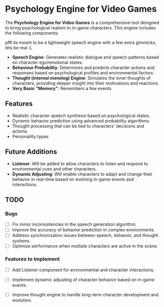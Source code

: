 # Psychology Engine for Video Games

The **Psychology Engine for Video Games** is a comprehensive tool designed to bring psychological realism to in-game characters. This engine includes the following components:


pfft its meant to be a lightweight speech engine with a few extra gimmicks, lets be real :L

- **Speech Engine**: Generates realistic dialogue and speech patterns based on character ego/emotional states.
- **Behaviour Probability**: Determines and predicts character actions and responses based on psychological profiles and environmental factors.
- **Thought (internal monolog) Engine**: Simulates the inner thoughts of characters, providing deeper insight into their motivations and reactions.
- **Very Basic "Memory"**: Remembers a few events.

## Features

- Realistic character speech synthesis based on psychological states.
- Dynamic behavior prediction using advanced probability algorithms.
- Thought processing that can be tied to characters' decisions and actions.
- Personaility types

## Future Additions

- **Listener**: Will be added to allow characters to listen and respond to environmental cues and other characters.
- **Dynamic Adjusting**: Will enable characters to adapt and change their behavior in real-time based on evolving in-game events and interactions.

## TODO

### Bugs
- [ ] Fix minor inconsistencies in the speech generation algorithm.
- [ ] Improve the accuracy of behavior prediction in complex environments.
- [ ] Address synchronization issues between speech, behavior, and thought systems.
- [ ] Optimize performance when multiple characters are active in the scene.

### Features to Implement
- [ ] Add Listener component for environmental and character interactions.
- [ ] Implement dynamic adjusting of character behavior based on in-game events.
- [ ] Improve thought engine to handle long-term character development and evolution.

